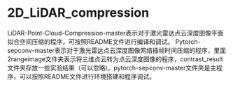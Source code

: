 # 2D_LiDAR_compression
LiDAR-Point-Cloud-Compression-master表示对于激光雷达点云深度图像平面拟合空间压缩的程序，可按照README文件进行编译和调试。
Pytorch-sepconv-master表示对于激光雷达点云深度图像网络插帧时间压缩的程序，里面2rangeimage文件夹表示将三维点云转为点云深度图像的程序，contrast_result文件夹存放一些实验结果（可以忽略)，pytorch-sepconv-master文件夹是主程序，可以按照README文件进行环境搭建和程序调试。
